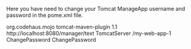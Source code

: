 Here you have need to change your Tomcat ManageApp username and password in the pome.xml file.

<plugin>
	<groupId>org.codehaus.mojo</groupId>
	<artifactId>tomcat-maven-plugin</artifactId>
	<version>1.1</version>
	<configuration>
	<url>http://localhost:8080/manager/text</url>
	<server>TomcatServer</server>
	<path>/my-web-app-1</path>
	<username>ChangePassword</username>
	<password>ChangePassword</password>
	</configuration>
</plugin>


